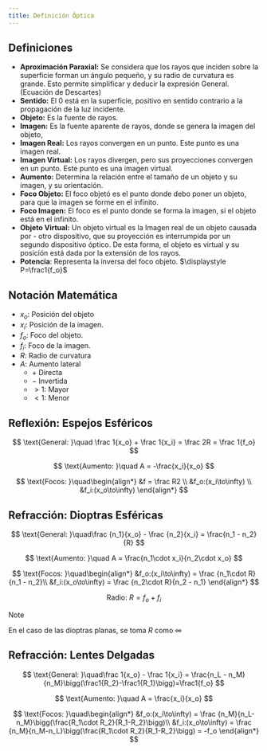 ```yaml
---
title: Definición Óptica
---
```


## Definiciones

- **Aproximación Paraxial:** Se considera que los rayos que inciden sobre la superficie forman un ángulo pequeño, y su radio de curvatura es grande. Esto permite simplificar y deducir la expresión General. (Ecuación de Descartes)
- **Sentido:** El $0$ está en la superficie, positivo en sentido contrario a la propagación de la luz incidente.
- **Objeto:** Es la fuente de rayos.
- **Imagen:** Es la fuente aparente de rayos, donde se genera la imagen del objeto,
- **Imagen Real:** Los rayos convergen en un punto. Este punto es una imagen real.
- **Imagen Virtual:** Los rayos divergen, pero sus proyecciones convergen en un punto. Este punto es una imagen virtual.
- **Aumento:** Determina la relación entre el tamaño de un objeto y su imagen, y su orientación.
- **Foco Objeto:** El foco objetó es el punto donde debo poner un objeto, para que la imagen se forme en el infinito.
- **Foco Imagen:** El foco es el punto donde se forma la imagen, si el objeto está en el infinito.
- **Objeto Virtual:** Un objeto virtual es la Imagen real de un objeto causada por - otro dispositivo, que su proyección es interrumpida por un segundo dispositivo óptico. De esta forma, el objeto es virtual y su posición está dada por la extensión de los rayos.
- **Potencia**: Representa la inversa del foco objeto. $\displaystyle P=\frac1{f_o}$

## Notación Matemática

- $x_o:$ Posición del objeto
- $x_i:$ Posición de la imagen.
- $f_o:$ Foco del objeto.
- $f_i:$ Foco de la imagen.
- $R:$ Radio de curvatura
- $A:$ Aumento lateral
	- $+$ Directa
	- $-$ Invertida
	- $>1:$ Mayor
	- $< 1:$ Menor

## Reflexión: Espejos Esféricos

$$
\text{General: }\quad \frac 1{x_o} + \frac 1{x_i} = \frac 2R = \frac 1{f_o}
$$

$$
\text{Aumento: }\quad A = -\frac{x_i}{x_o}
$$

$$
\text{Focos: }\quad\begin{align*}
&f = \frac R2 \\
&f_o:(x_i\to\infty) \\
&f_i:(x_o\to\infty)
\end{align*}
$$

## Refracción: Dioptras Esféricas

$$
\text{General: }\quad\frac {n_1}{x_o} - \frac {n_2}{x_i} = \frac{n_1 - n_2}{R}
$$

$$
\text{Aumento: }\quad A = \frac{n_1\cdot x_i}{n_2\cdot x_o}
$$

$$
\text{Focos: }\quad\begin{align*}
&f_o:(x_i\to\infty) = \frac {n_1\cdot R}{n_1 - n_2}\\
&f_i:(x_o\to\infty) = \frac {n_2\cdot R}{n_2 - n_1}
\end{align*}
$$

$$
\text{Radio: }R = f_o + f_i
$$

> [!note]
> En el caso de las dioptras planas, se toma $R$ como $\infty$

## Refracción: Lentes Delgadas

$$
\text{General: }\quad\frac 1{x_o} - \frac 1{x_i} = \frac{n_L - n_M}{n_M}\bigg(\frac1{R_2}-\frac1{R_1}\bigg)=\frac1{f_o}
$$

$$
\text{Aumento: }\quad A = \frac{x_i}{x_o}
$$

$$
\text{Focos: }\quad\begin{align*}
&f_o:(x_i\to\infty) = \frac {n_M}{n_L-n_M}\bigg(\frac{R_1\cdot R_2}{R_1-R_2}\bigg)\\
&f_i:(x_o\to\infty) = \frac {n_M}{n_M-n_L}\bigg(\frac{R_1\cdot R_2}{R_1-R_2}\bigg) = -f_o
\end{align*}
$$
